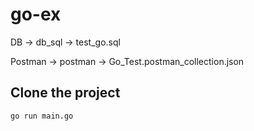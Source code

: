 # go-ex

DB -> db_sql -> test_go.sql

Postman -> postman -> Go_Test.postman_collection.json

## Clone the project

```
go run main.go
```

